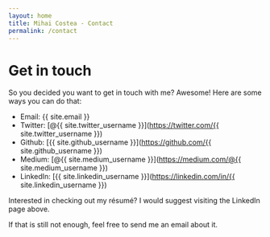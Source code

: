 ```yaml
---
layout: home
title: Mihai Costea - Contact
permalink: /contact
---
```


# Get in touch

So you decided you want to get in touch with me? Awesome! Here are some ways you can do that:

* Email: {{ site.email }}
* Twitter: [@{{ site.twitter_username }}](https://twitter.com/{{ site.twitter_username }})
* Github: [{{ site.github_username }}](https://github.com/{{ site.github_username }})
* Medium: [@{{ site.medium_username }}](https://medium.com/@{{ site.medium_username }})
* LinkedIn: [{{ site.linkedin_username }}](https://linkedin.com/in/{{ site.linkedin_username }})

Interested in checking out my résumé? I would suggest visiting the LinkedIn page above.

If that is still not enough, feel free to send me an email about it.
